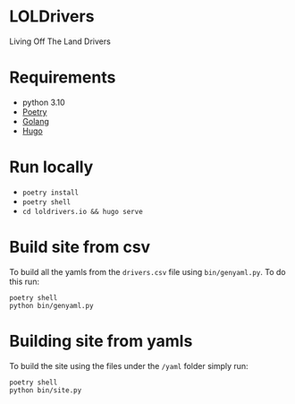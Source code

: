 # LOLDrivers
Living Off The Land Drivers

# Requirements

* python 3.10
* [Poetry](https://python-poetry.org/docs/#installation)
* [Golang](https://go.dev/dl/)
* [Hugo](https://gohugo.io/)

# Run locally

* `poetry install`
* `poetry shell`
* `cd loldrivers.io && hugo serve`

# Build site from csv

To build all the yamls from the `drivers.csv` file using `bin/genyaml.py`. To do this run:

```
poetry shell
python bin/genyaml.py
```

# Building site from yamls

To build the site using the files under the `/yaml` folder simply run:


```
poetry shell
python bin/site.py
```


